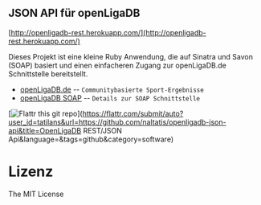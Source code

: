 JSON API für openLigaDB
-----------------------

[http://openligadb-rest.herokuapp.com/](http://openligadb-rest.herokuapp.com/)

Dieses Projekt ist eine kleine Ruby Anwendung, die auf Sinatra und Savon (SOAP) basiert und einen einfacheren Zugang zur openLigaDB.de Schnittstelle bereitstellt.

* [openLigaDB.de](http://www.openligadb.de/) -- `Communitybasierte Sport-Ergebnisse`
* [openLigaDB SOAP](http://www.openligadb.de/Webservices/Sportsdata.asmx) -- `Details zur SOAP Schnittstelle`


[![Flattr this git repo](http://api.flattr.com/button/flattr-badge-large.png)](https://flattr.com/submit/auto?user_id=tatilans&url=https://github.com/naltatis/openligadb-json-api&title=OpenLigaDB REST/JSON Api&language=&tags=github&category=software)

Lizenz
======
The MIT License
